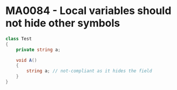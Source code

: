 # MA0084 - Local variables should not hide other symbols

````csharp
class Test
{
    private string a;

    void A()
    {
        string a; // not-compliant as it hides the field
    }
}
````
